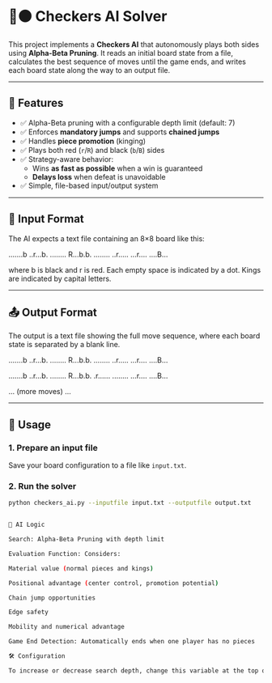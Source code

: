 # 🔴⚫ Checkers AI Solver

This project implements a **Checkers AI** that autonomously plays both sides using **Alpha-Beta Pruning**. It reads an initial board state from a file, calculates the best sequence of moves until the game ends, and writes each board state along the way to an output file.

---

## 📌 Features

- ✅ Alpha-Beta pruning with a configurable depth limit (default: 7)
- ✅ Enforces **mandatory jumps** and supports **chained jumps**
- ✅ Handles **piece promotion** (kinging)
- ✅ Plays both red (`r`/`R`) and black (`b`/`B`) sides
- ✅ Strategy-aware behavior:
  - Wins **as fast as possible** when a win is guaranteed
  - **Delays loss** when defeat is unavoidable
- ✅ Simple, file-based input/output system

---

## 📂 Input Format

The AI expects a text file containing an 8×8 board like this:

.......b
..r...b.
........
R...b.b.
........
..r.....
...r....
....B...

where b is black and r is red. Each empty space is indicated by a dot. Kings are indicated by 
capital letters.

---

## 📤 Output Format

The output is a text file showing the full move sequence, where each board state is separated by a blank line.

.......b
..r...b.
........
R...b.b.
........
..r.....
...r....
....B...

.......b
..r...b.
........
R...b.b.
.r......
........
...r....
....B...

... (more moves) ...


---

## 🚀 Usage

### 1. Prepare an input file

Save your board configuration to a file like `input.txt`.

### 2. Run the solver

```bash
python checkers_ai.py --inputfile input.txt --outputfile output.txt


🧠 AI Logic

Search: Alpha-Beta Pruning with depth limit

Evaluation Function: Considers:

Material value (normal pieces and kings)

Positional advantage (center control, promotion potential)

Chain jump opportunities

Edge safety

Mobility and numerical advantage

Game End Detection: Automatically ends when one player has no pieces

🛠️ Configuration

To increase or decrease search depth, change this variable at the top of the file:



